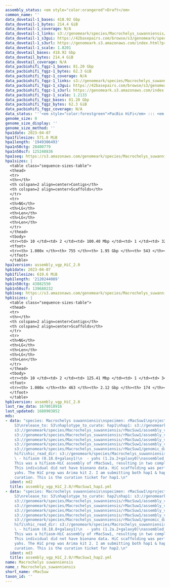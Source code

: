 ```yaml
---
assembly_status: <em style="color:orangered">Draft</em>
common_name: ''
data_dovetail-1_bases: 418.92 Gbp
data_dovetail-1_bytes: 214.4 GiB
data_dovetail-1_coverage: N/A
data_dovetail-1_links: s3://genomeark/species/Macrochelys_suwanniensis/rMacSuw1/genomic_data/dovetail/<br>
data_dovetail-1_s3gui: https://42basepairs.com/browse/s3/genomeark/species/Macrochelys_suwanniensis/rMacSuw1/genomic_data/dovetail/
data_dovetail-1_s3url: https://genomeark.s3.amazonaws.com/index.html?prefix=species/Macrochelys_suwanniensis/rMacSuw1/genomic_data/dovetail/
data_dovetail-1_scale: 1.8201
data_dovetail_bases: 418.92 Gbp
data_dovetail_bytes: 214.4 GiB
data_dovetail_coverage: N/A
data_pacbiohifi_fqgz-1_bases: 81.20 Gbp
data_pacbiohifi_fqgz-1_bytes: 62.3 GiB
data_pacbiohifi_fqgz-1_coverage: N/A
data_pacbiohifi_fqgz-1_links: s3://genomeark/species/Macrochelys_suwanniensis/rMacSuw1/genomic_data/pacbio_hifi/<br>
data_pacbiohifi_fqgz-1_s3gui: https://42basepairs.com/browse/s3/genomeark/species/Macrochelys_suwanniensis/rMacSuw1/genomic_data/pacbio_hifi/
data_pacbiohifi_fqgz-1_s3url: https://genomeark.s3.amazonaws.com/index.html?prefix=species/Macrochelys_suwanniensis/rMacSuw1/genomic_data/pacbio_hifi/
data_pacbiohifi_fqgz-1_scale: 1.2133
data_pacbiohifi_fqgz_bases: 81.20 Gbp
data_pacbiohifi_fqgz_bytes: 62.3 GiB
data_pacbiohifi_fqgz_coverage: N/A
data_status: '''<em style="color:forestgreen">PacBio HiFi</em> ::: <em style="color:forestgreen">Dovetail</em>'''
genome_size: 0
genome_size_display: ''
genome_size_method: ''
hpa1date: 2023-04-07
hpa1filesize: 571.0 MiB
hpa1length: '1949306493'
hpa1n50ctg: 28400779
hpa1n50scf: 125248836
hpa1seq: https://s3.amazonaws.com/genomeark/species/Macrochelys_suwanniensis/rMacSuw1/assembly_vgp_HiC_2.0/rMacSuw1.HiC.hap1.20230407.fasta.gz
hpa1sizes: |
  <table class="sequence-sizes-table">
  <thead>
  <tr>
  <th></th>
  <th colspan=2 align=center>Contigs</th>
  <th colspan=2 align=center>Scaffolds</th>
  </tr>
  <tr>
  <th>NG</th>
  <th>LG</th>
  <th>Len</th>
  <th>LG</th>
  <th>Len</th>
  </tr>
  </thead>
  <tbody>
  <tr><td> 10 </td><td> 2 </td><td> 100.40 Mbp </td><td> 1 </td><td> 329.38 Mbp </td></tr><tr><td> 20 </td><td> 4 </td><td> 83.73 Mbp </td><td> 2 </td><td> 253.18 Mbp </td></tr><tr><td> 30 </td><td> 7 </td><td> 58.42 Mbp </td><td> 3 </td><td> 195.23 Mbp </td></tr><tr><td> 40 </td><td> 12 </td><td> 41.26 Mbp </td><td> 4 </td><td> 128.24 Mbp </td></tr><tr style="background-color:#cccccc;"><td> 50 </td><td> 17 </td><td style="background-color:#88ff88;"> 28.40 Mbp </td><td> 5 </td><td style="background-color:#88ff88;"> 125.25 Mbp </td></tr><tr><td> 60 </td><td> 26 </td><td> 18.38 Mbp </td><td> 7 </td><td> 115.12 Mbp </td></tr><tr><td> 70 </td><td> 41 </td><td> 9.10 Mbp </td><td> 9 </td><td> 96.98 Mbp </td></tr><tr><td> 80 </td><td> 70 </td><td> 5.66 Mbp </td><td> 11 </td><td> 43.71 Mbp </td></tr><tr><td> 90 </td><td> 127 </td><td> 2.00 Mbp </td><td> 17 </td><td> 22.78 Mbp </td></tr><tr><td> 100 </td><td> 755 </td><td> 12.98 Kbp </td><td> 543 </td><td> 12.98 Kbp </td></tr></tbody>
  <tfoot>
  <tr><th> 1.000x </th><th> 755 </th><th> 1.95 Gbp </th><th> 543 </th><th> 1.95 Gbp </th></tr>
  </tfoot>
  </table>
hpa1version: assembly_vgp_HiC_2.0
hpb1date: 2023-04-07
hpb1filesize: 619.6 MiB
hpb1length: '2120244089'
hpb1n50ctg: 43882550
hpb1n50scf: 139680232
hpb1seq: https://s3.amazonaws.com/genomeark/species/Macrochelys_suwanniensis/rMacSuw1/assembly_vgp_HiC_2.0/rMacSuw1.HiC.hap2.20230407.fasta.gz
hpb1sizes: |
  <table class="sequence-sizes-table">
  <thead>
  <tr>
  <th></th>
  <th colspan=2 align=center>Contigs</th>
  <th colspan=2 align=center>Scaffolds</th>
  </tr>
  <tr>
  <th>NG</th>
  <th>LG</th>
  <th>Len</th>
  <th>LG</th>
  <th>Len</th>
  </tr>
  </thead>
  <tbody>
  <tr><td> 10 </td><td> 2 </td><td> 125.41 Mbp </td><td> 1 </td><td> 345.74 Mbp </td></tr><tr><td> 20 </td><td> 4 </td><td> 92.81 Mbp </td><td> 2 </td><td> 261.81 Mbp </td></tr><tr><td> 30 </td><td> 6 </td><td> 71.11 Mbp </td><td> 3 </td><td> 200.77 Mbp </td></tr><tr><td> 40 </td><td> 9 </td><td> 58.08 Mbp </td><td> 4 </td><td> 143.52 Mbp </td></tr><tr style="background-color:#cccccc;"><td> 50 </td><td> 14 </td><td style="background-color:#88ff88;"> 43.88 Mbp </td><td> 5 </td><td style="background-color:#88ff88;"> 139.68 Mbp </td></tr><tr><td> 60 </td><td> 19 </td><td> 32.50 Mbp </td><td> 7 </td><td> 125.73 Mbp </td></tr><tr><td> 70 </td><td> 26 </td><td> 27.59 Mbp </td><td> 9 </td><td> 103.31 Mbp </td></tr><tr><td> 80 </td><td> 36 </td><td> 15.31 Mbp </td><td> 11 </td><td> 87.05 Mbp </td></tr><tr><td> 90 </td><td> 58 </td><td> 5.64 Mbp </td><td> 16 </td><td> 25.05 Mbp </td></tr><tr><td> 100 </td><td> 463 </td><td> 18.44 Kbp </td><td> 174 </td><td> 18.44 Kbp </td></tr></tbody>
  <tfoot>
  <tr><th> 1.000x </th><th> 463 </th><th> 2.12 Gbp </th><th> 174 </th><th> 2.12 Gbp </th></tr>
  </tfoot>
  </table>
hpb1version: assembly_vgp_HiC_2.0
last_raw_data: 1678018916
last_updated: 1680903852
mds:
- data: "species: Macrochelys suwanniensis\nspecimen: rMacSuw1\nprojects: \n  - vgp\ndata_location:
    S3\nrelease_to: S3\nhaplotype_to_curate: hap1\nhap1: s3://genomeark/species/Macrochelys_suwanniensis/rMacSuw1/assembly_vgp_HiC_2.0/rMacSuw1.HiC.hap1.20230407.fasta.gz\nhap2:
    s3://genomeark/species/Macrochelys_suwanniensis/rMacSuw1/assembly_vgp_HiC_2.0/rMacSuw1.HiC.hap2.20230407.fasta.gz\npretext_hap1:
    s3://genomeark/species/Macrochelys_suwanniensis/rMacSuw1/assembly_vgp_HiC_2.0/evaluation/hap1/pretext/rMacSuw1_hap1__s2_heatmap.pretext\npretext_hap2:
    s3://genomeark/species/Macrochelys_suwanniensis/rMacSuw1/assembly_vgp_HiC_2.0/evaluation/hap2/pretext/rMacSuw1_hap2__s2_heatmap.pretext\nkmer_spectra_img:
    s3://genomeark/species/Macrochelys_suwanniensis/rMacSuw1/assembly_vgp_HiC_2.0/evaluation/merqury/rMacSuw1_png/\npacbio_read_dir:
    s3://genomeark/species/Macrochelys_suwanniensis/rMacSuw1/genomic_data/pacbio_hifi/\npacbio_read_type:
    hifi\nhic_read_dir: s3://genomeark/species/Macrochelys_suwanniensis/rMacSuw1/genomic_data/arima/\npipeline:\n
    \ - hifiasm (0.18.8+galaxy1)\n  - yahs (1.2a.2+galaxy0)\nassembled_by_group: Rockefeller\nnotes:
    This was a hifiasm-HiC assembly of rMacSuw1, resulting in two complete haplotypes.
    This individual did not have bionano data. HiC scaffolding was performed with
    yahs. The HiC prep was Arima kit 2. I am submitting both hap1 & hap2 for dual
    curation. This is the curation ticket for hap1.\n"
  ident: md2
  title: assembly_vgp_HiC_2.0/rMacSuw1_hap1.yml
- data: "species: Macrochelys suwanniensis\nspecimen: rMacSuw1\nprojects: \n  - vgp\ndata_location:
    S3\nrelease_to: S3\nhaplotype_to_curate: hap2\nhap1: s3://genomeark/species/Macrochelys_suwanniensis/rMacSuw1/assembly_vgp_HiC_2.0/rMacSuw1.HiC.hap1.20230407.fasta.gz\nhap2:
    s3://genomeark/species/Macrochelys_suwanniensis/rMacSuw1/assembly_vgp_HiC_2.0/rMacSuw1.HiC.hap2.20230407.fasta.gz\npretext_hap1:
    s3://genomeark/species/Macrochelys_suwanniensis/rMacSuw1/assembly_vgp_HiC_2.0/evaluation/hap1/pretext/rMacSuw1_hap1__s2_heatmap.pretext\npretext_hap2:
    s3://genomeark/species/Macrochelys_suwanniensis/rMacSuw1/assembly_vgp_HiC_2.0/evaluation/hap2/pretext/rMacSuw1_hap2__s2_heatmap.pretext\nkmer_spectra_img:
    s3://genomeark/species/Macrochelys_suwanniensis/rMacSuw1/assembly_vgp_HiC_2.0/evaluation/merqury/rMacSuw1_png/\npacbio_read_dir:
    s3://genomeark/species/Macrochelys_suwanniensis/rMacSuw1/genomic_data/pacbio_hifi/\npacbio_read_type:
    hifi\nhic_read_dir: s3://genomeark/species/Macrochelys_suwanniensis/rMacSuw1/genomic_data/arima/\npipeline:\n
    \ - hifiasm (0.18.8+galaxy1)\n  - yahs (1.2a.2+galaxy0)\nassembled_by_group: Rockefeller\nnotes:
    This was a hifiasm-HiC assembly of rMacSuw1, resulting in two complete haplotypes.
    This individual did not have bionano data. HiC scaffolding was performed with
    yahs. The HiC prep was Arima kit 2. I am submitting both hap1 & hap2 for dual
    curation. This is the curation ticket for hap2.\n"
  ident: md3
  title: assembly_vgp_HiC_2.0/rMacSuw1_hap2.yml
name: Macrochelys suwanniensis
name_: Macrochelys_suwanniensis
short_name: rMacSuw
taxon_id: ''
---
```

